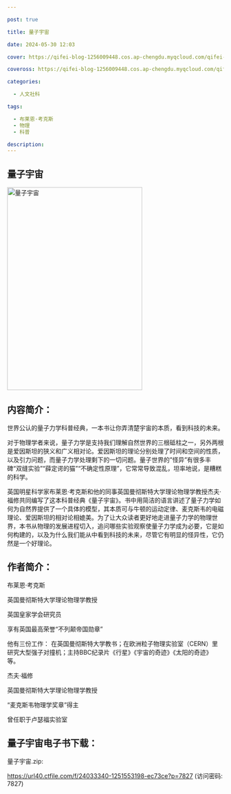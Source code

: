 ```yaml
---

post: true

title: 量子宇宙

date: 2024-05-30 12:03

cover: https://qifei-blog-1256009448.cos.ap-chengdu.myqcloud.com/qifei-blog/s33984623.jpg

coveross: https://qifei-blog-1256009448.cos.ap-chengdu.myqcloud.com/qifei-blog/s33984623.jpg

categories:

  - 人文社科

tags:

  - 布莱恩·考克斯
  - 物理
  - 科普

description:
---
```


## 量子宇宙

<img alt="量子宇宙" class="aligncenter loading" data-was-processed="true" decoding="async" fetchpriority="high" height="471" src="https://qifei-blog-1256009448.cos.ap-chengdu.myqcloud.com/qifei-blog/s33984623.jpg" style="cursor: zoom-in;" width="314"/>

## 内容简介：

世界公认的量子力学科普经典，一本书让你弄清楚宇宙的本质，看到科技的未来。

对于物理学者来说，量子力学是支持我们理解自然世界的三根砥柱之一，另外两根是爱因斯坦的狭义和广义相对论。爱因斯坦的理论分别处理了时间和空间的性质，以及引力问题，而量子力学处理剩下的一切问题。量子世界的”怪异”有很多丰碑“双缝实验”“薛定谔的猫”“不确定性原理”，它常常导致混乱，坦率地说，是糟糕的科学。

英国明星科学家布莱恩·考克斯和他的同事英国曼彻斯特大学理论物理学教授杰夫·福修共同编写了这本科普经典《量子宇宙》。书中用简洁的语言讲述了量子力学如何为自然界提供了一个具体的模型，其本质可与牛顿的运动定律、麦克斯韦的电磁理论、爱因斯坦的相对论相媲美。为了让大众读者更好地走进量子力学的物理世界，本书从物理的发展进程切入，追问哪些实验观察使量子力学成为必要，它是如何构建的，以及为什么我们能从中看到科技的未来，尽管它有明显的怪异性，它仍然是一个好理论。

## 作者简介：

布莱恩·考克斯

英国曼彻斯特大学理论物理学教授

英国皇家学会研究员

享有英国最高荣誉“不列颠帝国勋章”

他有三份工作： 在英国曼彻斯特大学教书；在欧洲粒子物理实验室（CERN）里研究大型强子对撞机；主持BBC纪录片《行星》《宇宙的奇迹》《太阳的奇迹》等。

杰夫·福修

英国曼彻斯特大学理论物理学教授

“麦克斯韦物理学奖章”得主

曾任职于卢瑟福实验室

## 量子宇宙电子书下载：

量子宇宙.zip: 

https://url40.ctfile.com/f/24033340-1251553198-ec73ce?p=7827 (访问密码: 7827)
